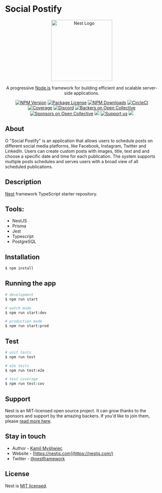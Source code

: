 # Social Postify
<p align="center">
  <a href="http://nestjs.com/" target="blank"><img src="https://nestjs.com/img/logo-small.svg" width="200" alt="Nest Logo" /></a>
</p>

[circleci-image]: https://img.shields.io/circleci/build/github/nestjs/nest/master?token=abc123def456
[circleci-url]: https://circleci.com/gh/nestjs/nest

  <p align="center">A progressive <a href="http://nodejs.org" target="_blank">Node.js</a> framework for building efficient and scalable server-side applications.</p>
    <p align="center">
<a href="https://www.npmjs.com/~nestjscore" target="_blank"><img src="https://img.shields.io/npm/v/@nestjs/core.svg" alt="NPM Version" /></a>
<a href="https://www.npmjs.com/~nestjscore" target="_blank"><img src="https://img.shields.io/npm/l/@nestjs/core.svg" alt="Package License" /></a>
<a href="https://www.npmjs.com/~nestjscore" target="_blank"><img src="https://img.shields.io/npm/dm/@nestjs/common.svg" alt="NPM Downloads" /></a>
<a href="https://circleci.com/gh/nestjs/nest" target="_blank"><img src="https://img.shields.io/circleci/build/github/nestjs/nest/master" alt="CircleCI" /></a>
<a href="https://coveralls.io/github/nestjs/nest?branch=master" target="_blank"><img src="https://coveralls.io/repos/github/nestjs/nest/badge.svg?branch=master#9" alt="Coverage" /></a>
<a href="https://discord.gg/G7Qnnhy" target="_blank"><img src="https://img.shields.io/badge/discord-online-brightgreen.svg" alt="Discord"/></a>
<a href="https://opencollective.com/nest#backer" target="_blank"><img src="https://opencollective.com/nest/backers/badge.svg" alt="Backers on Open Collective" /></a>
<a href="https://opencollective.com/nest#sponsor" target="_blank"><img src="https://opencollective.com/nest/sponsors/badge.svg" alt="Sponsors on Open Collective" /></a>
  <a href="https://paypal.me/kamilmysliwiec" target="_blank"><img src="https://img.shields.io/badge/Donate-PayPal-ff3f59.svg"/></a>
    <a href="https://opencollective.com/nest#sponsor"  target="_blank"><img src="https://img.shields.io/badge/Support%20us-Open%20Collective-41B883.svg" alt="Support us"></a>
  <a href="https://twitter.com/nestframework" target="_blank"><img src="https://img.shields.io/twitter/follow/nestframework.svg?style=social&label=Follow"></a>
</p>
  <!--[![Backers on Open Collective](https://opencollective.com/nest/backers/badge.svg)](https://opencollective.com/nest#backer)
  [![Sponsors on Open Collective](https://opencollective.com/nest/sponsors/badge.svg)](https://opencollective.com/nest#sponsor)-->
  
## About

O "Social Postify" is an application that allows users to schedule posts on different social media platforms, like Facebook, Instagram, Twitter and LinkedIn. Users can create custom posts with images, title, text and and choose a specific date and time for each publication. The system supports multiple posts schedules and serves users with a broad view of all scheduled publications.


## Description

[Nest](https://github.com/nestjs/nest) framework TypeScript starter repository.

## Tools:
- NestJS
- Prisma
- Jest
- Typescript
- PostgreSQL

## Installation

```bash
$ npm install
```

## Running the app

```bash
# development
$ npm run start

# watch mode
$ npm run start:dev

# production mode
$ npm run start:prod
```

## Test

```bash
# unit tests
$ npm run test

# e2e tests
$ npm run test:e2e

# test coverage
$ npm run test:cov
```

## Support

Nest is an MIT-licensed open source project. It can grow thanks to the sponsors and support by the amazing backers. If you'd like to join them, please [read more here](https://docs.nestjs.com/support).

## Stay in touch

- Author - [Kamil Myśliwiec](https://kamilmysliwiec.com)
- Website - [https://nestjs.com](https://nestjs.com/)
- Twitter - [@nestframework](https://twitter.com/nestframework)

## License

Nest is [MIT licensed](LICENSE).
